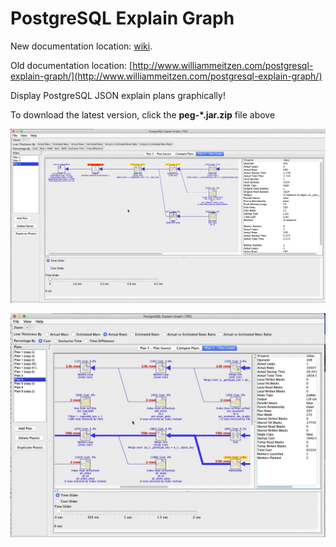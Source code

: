 # PostgreSQL Explain Graph

New documentation location: [wiki](../../../postgresql-explain-graph/wiki).

Old documentation location: [http://www.williammeitzen.com/postgresql-explain-graph/](http://www.williammeitzen.com/postgresql-explain-graph/)

Display PostgreSQL JSON explain plans graphically!

To download the latest version, click the <b>peg-*.jar.zip</b> file above

![Time and Cost](/images/sr-time-and-cost-sliders-gif.gif)

![Expand to See Worker Info](/images/sr-workers-gif.gif)

